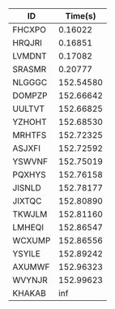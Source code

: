|ID|Time(s)|
|-|-|
|FHCXPO|0.16022|
|HRQJRI|0.16851|
|LVMDNT|0.17082|
|SRASMR|0.20777|
|NLGGGC|152.54580|
|DOMPZP|152.66642|
|UULTVT|152.66825|
|YZHOHT|152.68530|
|MRHTFS|152.72325|
|ASJXFI|152.72592|
|YSWVNF|152.75019|
|PQXHYS|152.76158|
|JISNLD|152.78177|
|JIXTQC|152.80890|
|TKWJLM|152.81160|
|LMHEQI|152.86547|
|WCXUMP|152.86556|
|YSYILE|152.89242|
|AXUMWF|152.96323|
|WVYNJR|152.99623|
|KHAKAB|inf|
